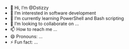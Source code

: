 - 👋 Hi, I’m @Dstizzy
- 👀 I’m interested in software development
- 🌱 I’m currently learning PowerShell and Bash scripting
- 💞️ I’m looking to collaborate on ...
- 📫 How to reach me ...
- 😄 Pronouns: ...
- ⚡ Fun fact: ...

<!---
Dstizzy/Dstizzy is a ✨ special ✨ repository because its `README.md` (this file) appears on your GitHub profile.
You can click the Preview link to take a look at your changes.
--->
